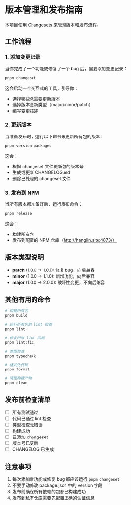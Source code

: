 # 版本管理和发布指南

本项目使用 [Changesets](https://github.com/changesets/changesets) 来管理版本和发布流程。

## 工作流程

### 1. 添加变更记录

当你完成了一个功能或修复了一个 bug 后，需要添加变更记录：

```bash
pnpm changeset
```

这会启动一个交互式的工具，引导你：
- 选择哪些包需要更新版本
- 选择版本更新类型（major/minor/patch）
- 编写变更描述

### 2. 更新版本

当准备发布时，运行以下命令来更新所有包的版本：

```bash
pnpm version-packages
```

这会：
- 根据 changeset 文件更新包的版本号
- 生成或更新 CHANGELOG.md
- 删除已处理的 changeset 文件

### 3. 发布到 NPM

当所有版本都准备好后，运行发布命令：

```bash
pnpm release
```

这会：
- 构建所有包
- 发布到配置的 NPM 仓库（http://hanglin.site:4873/）

## 版本类型说明

- **patch** (1.0.0 → 1.0.1): 修复 bug，向后兼容
- **minor** (1.0.0 → 1.1.0): 新增功能，向后兼容
- **major** (1.0.0 → 2.0.0): 破坏性变更，不向后兼容

## 其他有用的命令

```bash
# 构建所有包
pnpm build

# 运行所有包的 lint 检查
pnpm lint

# 修复所有 lint 问题
pnpm lint:fix

# 类型检查
pnpm typecheck

# 格式化代码
pnpm format

# 清理构建产物
pnpm clean
```

## 发布前检查清单

- [ ] 所有测试通过
- [ ] 代码已通过 lint 检查
- [ ] 类型检查无错误
- [ ] 构建成功
- [ ] 已添加 changeset
- [ ] 版本号已更新
- [ ] CHANGELOG 已生成

## 注意事项

1. 每次添加新功能或修复 bug 都应该运行 `pnpm changeset`
2. 不要手动修改 package.json 中的 version 字段
3. 发布前确保所有依赖的包都已构建成功
4. 发布到私有仓库需要先配置正确的认证信息
